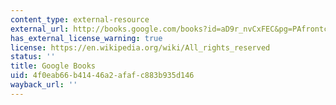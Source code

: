 ```yaml
---
content_type: external-resource
external_url: http://books.google.com/books?id=aD9r_nvCxFEC&pg=PAfrontcover
has_external_license_warning: true
license: https://en.wikipedia.org/wiki/All_rights_reserved
status: ''
title: Google Books
uid: 4f0eab66-b414-46a2-afaf-c883b935d146
wayback_url: ''
---
```

